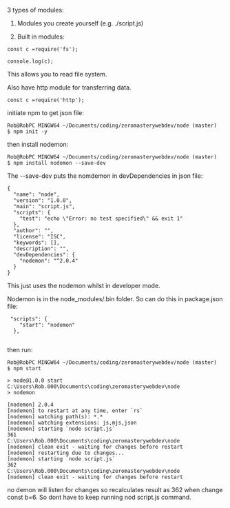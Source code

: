3 types of modules: 

1. Modules you create yourself (e.g. ./script.js)

2. Built in modules:
```
const c =require('fs');

console.log(c);
```
This allows you to read file system.

Also have http module for transferring data.
```
const c =require('http');

```
initiate npm to get json file: 

```gitattributes
Rob@RobPC MINGW64 ~/Documents/coding/zeromasterywebdev/node (master)
$ npm init -y
```
then install nodemon: 

```gitattributes
Rob@RobPC MINGW64 ~/Documents/coding/zeromasterywebdev/node (master)
$ npm install nodemon --save-dev
```

The --save-dev puts the nomdemon in devDependencies in json file: 
```
{
  "name": "node",
  "version": "1.0.0",
  "main": "script.js",
  "scripts": {
    "test": "echo \"Error: no test specified\" && exit 1"
  },
  "author": "",
  "license": "ISC",
  "keywords": [],
  "description": "",
  "devDependencies": {
    "nodemon": "^2.0.4"
  }
}
```
This just uses the nodemon whilst in developer mode. 

Nodemon is in the node_modules/.bin folder. So can do this in package.json file: 

```
 "scripts": {
    "start": "nodemon"
  },
  
```
then run:
```
Rob@RobPC MINGW64 ~/Documents/coding/zeromasterywebdev/node (master)
$ npm start

> node@1.0.0 start C:\Users\Rob.000\Documents\coding\zeromasterywebdev\node
> nodemon

[nodemon] 2.0.4
[nodemon] to restart at any time, enter `rs`
[nodemon] watching path(s): *.*
[nodemon] watching extensions: js,mjs,json
[nodemon] starting `node script.js`
361
C:\Users\Rob.000\Documents\coding\zeromasterywebdev\node
[nodemon] clean exit - waiting for changes before restart
[nodemon] restarting due to changes...
[nodemon] starting `node script.js`
362
C:\Users\Rob.000\Documents\coding\zeromasterywebdev\node
[nodemon] clean exit - waiting for changes before restart

```
no demon will listen for changes so recalculates result as 362 when change const b=6. So dont have to keep running nod script.js command. 
```

